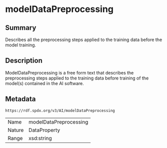 <!-- Automatically generated by spec-parser v2.0.0 on 2024-01-12T14:00:21.817658+00:00 -->
<!-- SPDX-License-Identifier: Community-Spec-1.0 -->

# modelDataPreprocessing

## Summary

Describes all the preprocessing steps applied to the training data before the model training.


## Description

ModelDataPreprocessing is a free form text that describes the preprocessing steps
applied to the training data before training of the model(s) contained in the AI software.


## Metadata

`https://rdf.spdx.org/v3/AI/modelDataPreprocessing`


| | |
|---|---|
| Name | modelDataPreprocessing |
| Nature | DataProperty |
| Range | xsd:string |





